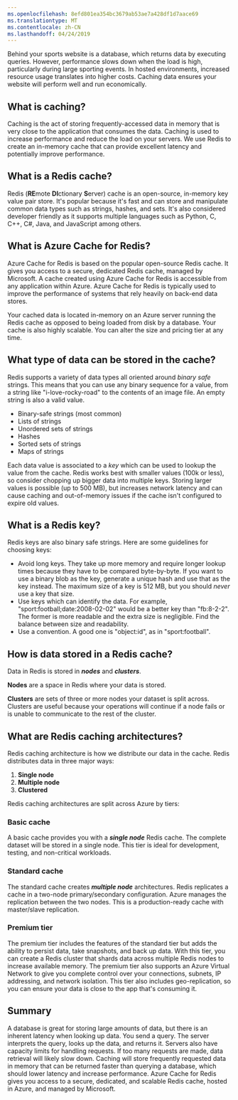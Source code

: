 ```yaml
---
ms.openlocfilehash: 8efd801ea354bc3679ab53ae7a428df1d7aace69
ms.translationtype: MT
ms.contentlocale: zh-CN
ms.lasthandoff: 04/24/2019
---
```

Behind your sports website is a database, which returns data by executing queries. However, performance slows down when the load is high, particularly during large sporting events. In hosted environments, increased resource usage translates into higher costs. Caching data ensures your website will perform well and run economically.

## <a name="what-is-caching"></a>What is caching?

Caching is the act of storing frequently-accessed data in memory that is very close to the application that consumes the data. Caching is used to increase performance and reduce the load on your servers. We use Redis to create an in-memory cache that can provide excellent latency and potentially improve performance.

## <a name="what-is-a-redis-cache"></a>What is a Redis cache?

Redis (**RE**mote **DI**ctionary **S**erver) cache is an open-source, in-memory key value pair store. It's popular because it's fast and can store and manipulate common data types such as strings, hashes, and sets. It's also considered developer friendly as it supports multiple languages such as Python, C, C++, C#, Java, and JavaScript among others.

## <a name="what-is-azure-cache-for-redis"></a>What is Azure Cache for Redis?

Azure Cache for Redis is based on the popular open-source Redis cache. It gives you access to a secure, dedicated Redis cache, managed by Microsoft. A cache created using Azure Cache for Redis is accessible from any application within Azure. Azure Cache for Redis is typically used to improve the performance of systems that rely heavily on back-end data stores.

Your cached data is located in-memory on an Azure server running the Redis cache as opposed to being loaded from disk by a database. Your cache is also highly scalable. You can alter the size and pricing tier at any time.

## <a name="what-type-of-data-can-be-stored-in-the-cache"></a>What type of data can be stored in the cache?

Redis supports a variety of data types all oriented around _binary safe_ strings. This means that you can use any binary sequence for a value, from a string like "i-love-rocky-road" to the contents of an image file. An empty string is also a valid value.

- Binary-safe strings (most common)
- Lists of strings
- Unordered sets of strings
- Hashes
- Sorted sets of strings
- Maps of strings

Each data value is associated to a _key_ which can be used to lookup the value from the cache. Redis works best with smaller values (100k or less), so consider chopping up bigger data into multiple keys. Storing larger values is possible (up to 500 MB), but increases network latency and can cause caching and out-of-memory issues if the cache isn't configured to expire old values.

## <a name="what-is-a-redis-key"></a>What is a Redis key?
Redis keys are also binary safe strings. Here are some guidelines for choosing keys:

- Avoid long keys. They take up more memory and require longer lookup times because they have to be compared byte-by-byte. If you want to use a binary blob as the key, generate a unique hash and use that as the key instead. The maximum size of a key is 512 MB, but you should _never_ use a key that size.
- Use keys which can identify the data. For example, "sport:football;date:2008-02-02" would be a better key than "fb:8-2-2". The former is more readable and the extra size is negligible. Find the balance between size and readability.
- Use a convention. A good one is "object:id", as in "sport:football". 

## <a name="how-is-data-stored-in-a-redis-cache"></a>How is data stored in a Redis cache?

Data in Redis is stored in _**nodes**_ and _**clusters**_.

**Nodes** are a space in Redis where your data is stored.

**Clusters** are sets of three or more nodes your dataset is split across. Clusters are useful because your operations will continue if a node fails or is unable to communicate to the rest of the cluster.

## <a name="what-are-redis-caching-architectures"></a>What are Redis caching architectures?

Redis caching architecture is how we distribute our data in the cache. Redis distributes data in three major ways:

1. **Single node**
1. **Multiple node**
1. **Clustered**

Redis caching architectures are split across Azure by tiers:

### <a name="basic-cache"></a>Basic cache

A basic cache provides you with a _**single node**_ Redis cache. The complete dataset will be stored in a single node. This tier is ideal for development, testing, and non-critical workloads.

### <a name="standard-cache"></a>Standard cache

The standard cache creates _**multiple node**_ architectures. Redis replicates a cache in a two-node primary/secondary configuration. Azure manages the replication between the two nodes. This is a production-ready cache with master/slave replication.

### <a name="premium-tier"></a>Premium tier

The premium tier includes the features of the standard tier but adds the ability to persist data, take snapshots, and back up data. With this tier, you can create a Redis cluster that shards data across multiple Redis nodes to increase available memory. The premium tier also supports an Azure Virtual Network to give you complete control over your connections, subnets, IP addressing, and network isolation. This tier also includes geo-replication, so you can ensure your data is close to the app that's consuming it.

## <a name="summary"></a>Summary

A database is great for storing large amounts of data, but there is an inherent latency when looking up data. You send a query. The server interprets the query, looks up the data, and returns it. Servers also have capacity limits for handling requests. If too many requests are made, data retrieval will likely slow down. Caching will store frequently requested data in memory that can be returned faster than querying a database, which should lower latency and increase performance. Azure Cache for Redis gives you access to a secure, dedicated, and scalable Redis cache, hosted in Azure, and managed by Microsoft.
